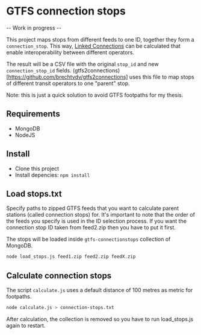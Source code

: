 # GTFS connection stops

-- Work in progress --

This project maps stops from different feeds to one ID, together they form a `connection_stop`. This way, [Linked Connections](http://linkedconnections.org) can be calculated that enable interoperability between different operators.

The result will be a CSV file with the original `stop_id` and new `connection_stop_id` fields.
(gtfs2connections)[https://github.com/brechtvdv/gtfs2connections] uses this file to map stops of different transit operators to one "parent" stop.

Note: this is just a quick solution to avoid GTFS footpaths for my thesis.

## Requirements

* MongoDB
* NodeJS

## Install

* Clone this project
* Install depencies: `npm install`

## Load stops.txt

Specify paths to zipped GTFS feeds that you want to calculate parent stations (called connection stops) for.
It's important to note that the order of the feeds you specify is used in the ID selection process. If you want the connection stop ID taken from feed2.zip then you have to put it first.

The stops will be loaded inside `gtfs-connectionstops` collection of MongoDB.

```bash
node load_stops.js feed1.zip feed2.zip feedX.zip
```

## Calculate connection stops

The script `calculate.js` uses a default distance of 100 metres as metric for footpaths.

```bash
node calculate.js > connection-stops.txt
```

After calculation, the collection is removed so you have to run load_stops.js again to restart.
